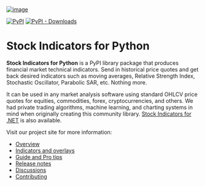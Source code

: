 [![image](https://raw.githubusercontent.com/facioquo/stock-indicators-python/main/docs/assets/social-banner.png)](https://python.stockindicators.dev/)

[![PyPI](https://img.shields.io/pypi/v/stock-indicators?color=blue&label=PyPI)](https://badge.fury.io/py/stock-indicators)
[![PyPI - Downloads](https://img.shields.io/pypi/dm/stock-indicators?style=flat&logo=Python&logoColor=white&label=Downloads&color=indigo&link=https%3A%2F%2Fpypistats.org%2Fpackages%2Fstock-indicators)](https://pypistats.org/packages/stock-indicators)

# Stock Indicators for Python

**Stock Indicators for Python** is a PyPI library package that produces financial market technical indicators.  Send in historical price quotes and get back desired indicators such as moving averages, Relative Strength Index, Stochastic Oscillator, Parabolic SAR, etc.  Nothing more.

It can be used in any market analysis software using standard OHLCV price quotes for equities, commodities, forex, cryptocurrencies, and others.  We had private trading algorithms, machine learning, and charting systems in mind when originally creating this community library.  [Stock Indicators for .NET](https://dotnet.stockindicators.dev/) is also available.

Visit our project site for more information:

- [Overview](https://python.stockindicators.dev/)
- [Indicators and overlays](https://python.stockindicators.dev/indicators/)
- [Guide and Pro tips](https://python.stockindicators.dev/guide/)
- [Release notes](https://github.com/facioquo/stock-indicators-python/releases)
- [Discussions](https://github.com/DaveSkender/Stock.Indicators/discussions)
- [Contributing](https://github.com/facioquo/stock-indicators-python/blob/main/docs/contributing.md#readme)
